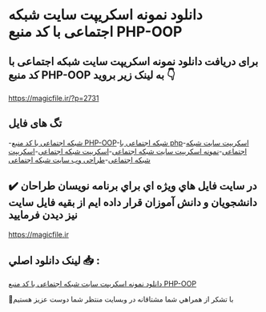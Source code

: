 # دانلود نمونه اسکریپت سایت شبکه اجتماعی با کد منبع PHP-OOP

## برای دریافت دانلود نمونه اسکریپت سایت شبکه اجتماعی با کد منبع PHP-OOP به لینک زیر بروید 👇

https://magicfile.ir/?p=2731

## تگ های فایل

-[شبکه اجتماعی با کد منبع PHP-OOP](https://magicfile.ir/product/%d9%86%d9%85%d9%88%d9%86%d9%87-%d8%a7%d8%b3%da%a9%d8%b1%db%8c%d9%be%d8%aa%d8%b3%d8%a7%db%8c%d8%aa-%d8%b4%d8%a8%da%a9%d9%87-%d8%a7%d8%ac%d8%aa%d9%85%d8%a7%d8%b9%db%8c%d8%a8%d8%a7-%da%a9%d8%af-%d9%85%d9%86%d8%a8%d8%b9-php-oop/)-[شبکه اجتماعی با php](https://magicfile.ir/product/%d9%86%d9%85%d9%88%d9%86%d9%87-%d8%a7%d8%b3%da%a9%d8%b1%db%8c%d9%be%d8%aa%d8%b3%d8%a7%db%8c%d8%aa-%d8%b4%d8%a8%da%a9%d9%87-%d8%a7%d8%ac%d8%aa%d9%85%d8%a7%d8%b9%db%8c%d8%a8%d8%a7-%da%a9%d8%af-%d9%85%d9%86%d8%a8%d8%b9-php-oop/)-[اسکریپت سایت شبکه اجتماعی](https://magicfile.ir/product/%d9%86%d9%85%d9%88%d9%86%d9%87-%d8%a7%d8%b3%da%a9%d8%b1%db%8c%d9%be%d8%aa%d8%b3%d8%a7%db%8c%d8%aa-%d8%b4%d8%a8%da%a9%d9%87-%d8%a7%d8%ac%d8%aa%d9%85%d8%a7%d8%b9%db%8c%d8%a8%d8%a7-%da%a9%d8%af-%d9%85%d9%86%d8%a8%d8%b9-php-oop/)-[نمونه اسکریپت سایت شبکه اجتماعی](https://magicfile.ir/product/%d9%86%d9%85%d9%88%d9%86%d9%87-%d8%a7%d8%b3%da%a9%d8%b1%db%8c%d9%be%d8%aa%d8%b3%d8%a7%db%8c%d8%aa-%d8%b4%d8%a8%da%a9%d9%87-%d8%a7%d8%ac%d8%aa%d9%85%d8%a7%d8%b9%db%8c%d8%a8%d8%a7-%da%a9%d8%af-%d9%85%d9%86%d8%a8%d8%b9-php-oop/)-[اسکریپت شبکه اجتماعی](https://magicfile.ir/product/%d9%86%d9%85%d9%88%d9%86%d9%87-%d8%a7%d8%b3%da%a9%d8%b1%db%8c%d9%be%d8%aa%d8%b3%d8%a7%db%8c%d8%aa-%d8%b4%d8%a8%da%a9%d9%87-%d8%a7%d8%ac%d8%aa%d9%85%d8%a7%d8%b9%db%8c%d8%a8%d8%a7-%da%a9%d8%af-%d9%85%d9%86%d8%a8%d8%b9-php-oop/)-[اسکریپت شبکه اجتماعی](https://magicfile.ir/product/%d9%86%d9%85%d9%88%d9%86%d9%87-%d8%a7%d8%b3%da%a9%d8%b1%db%8c%d9%be%d8%aa%d8%b3%d8%a7%db%8c%d8%aa-%d8%b4%d8%a8%da%a9%d9%87-%d8%a7%d8%ac%d8%aa%d9%85%d8%a7%d8%b9%db%8c%d8%a8%d8%a7-%da%a9%d8%af-%d9%85%d9%86%d8%a8%d8%b9-php-oop/)-[طراحی وب سایت شبکه اجتماعی](https://magicfile.ir/product/%d9%86%d9%85%d9%88%d9%86%d9%87-%d8%a7%d8%b3%da%a9%d8%b1%db%8c%d9%be%d8%aa%d8%b3%d8%a7%db%8c%d8%aa-%d8%b4%d8%a8%da%a9%d9%87-%d8%a7%d8%ac%d8%aa%d9%85%d8%a7%d8%b9%db%8c%d8%a8%d8%a7-%da%a9%d8%af-%d9%85%d9%86%d8%a8%d8%b9-php-oop/)

## ✔️ در سايت فايل هاي ويژه اي براي برنامه نويسان طراحان دانشجويان و دانش آموزان قرار داده ايم از بقيه فايل سايت نيز ديدن فرماييد

https://magicfile.ir


## لينک دانلود اصلي 📥 :

[دانلود نمونه اسکریپت سایت شبکه اجتماعی با کد منبع PHP-OOP](https://magicfile.ir/product/%d9%86%d9%85%d9%88%d9%86%d9%87-%d8%a7%d8%b3%da%a9%d8%b1%db%8c%d9%be%d8%aa%d8%b3%d8%a7%db%8c%d8%aa-%d8%b4%d8%a8%da%a9%d9%87-%d8%a7%d8%ac%d8%aa%d9%85%d8%a7%d8%b9%db%8c%d8%a8%d8%a7-%da%a9%d8%af-%d9%85%d9%86%d8%a8%d8%b9-php-oop/) 


🙏با تشکر از همراهي شما مشتاقانه در وبسایت منتظر شما دوست عزیز هستیم

